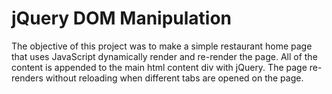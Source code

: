 # jQuery DOM Manipulation

The objective of this project was to make a simple restaurant home page that uses JavaScript dynamically render and re-render the page.  All of the content is appended to the main html content div with jQuery.  The page re-renders without reloading when different tabs are opened on the page.  
